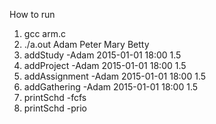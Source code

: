How to run
1. gcc arm.c
2. ./a.out Adam Peter Mary Betty
3. addStudy -Adam 2015-01-01 18:00 1.5
4. addProject -Adam 2015-01-01 18:00 1.5
5. addAssignment -Adam 2015-01-01 18:00 1.5
6. addGathering -Adam 2015-01-01 18:00 1.5
7. printSchd -fcfs
8. printSchd -prio

